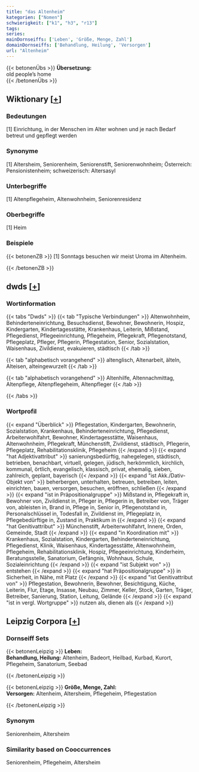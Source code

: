 ```yaml
---
title: "das Altenheim"
kategorien: ["Nomen"]
schwierigkeit: ["k1", "h3", "r13"]
tags:
series:
mainDornseiffs: ['Leben', 'Größe, Menge, Zahl']
domainDornseiffs: ['Behandlung, Heilung', 'Versorgen']
url: "Altenheim"
---
```


{{< betonenÜbs >}}
**Übersetzung:**  
old people’s home  
{{< /betonenÜbs >}}

## Wiktionary [[+](https://de.wiktionary.org/wiki/Altenheim)]

### Bedeutungen
[1] Einrichtung, in der Menschen im Alter wohnen und je nach Bedarf betreut und gepflegt werden  

### Synonyme
[1] Altersheim, Seniorenheim, Seniorenstift, Seniorenwohnheim; Österreich: Pensionistenheim; schweizerisch: Altersasyl  

### Unterbegriffe
[1] Altenpflegeheim, Altenwohnheim, Seniorenresidenz  

### Oberbegriffe
[1] Heim  

### Beispiele
{{< betonenZB >}}
[1] Sonntags besuchen wir meist Uroma im Altenheim.  

{{< /betonenZB >}}


## dwds [[+](https://www.dwds.de/wb/Altenheim)]

### Wortinformation
{{< tabs "Dwds" >}}
{{< tab "Typische Verbindungen" >}}
Altenwohnheim, Behinderteneinrichtung, Besuchsdienst, Bewohner, Bewohnerin, Hospiz, Kindergarten, Kindertagesstätte, Krankenhaus, Leiterin, Mißstand, Pflegedienst, Pflegeeinrichtung, Pflegeheim, Pflegekraft, Pflegenotstand, Pflegeplatz, Pfleger, Pflegerin, Pflegestation, Senior, Sozialstation, Waisenhaus, Zivildienst, evakuieren, städtisch
{{< /tab >}}

{{< tab "alphabetisch vorangehend" >}}
altenglisch, Altenarbeit, älteln, Alteisen, alteingewurzelt
{{< /tab >}}

{{< tab "alphabetisch vorangehend" >}}
Altenhilfe, Altennachmittag, Altenpflege, Altenpflegeheim, Altenpfleger
{{< /tab >}}

{{< /tabs >}}

### Wortprofil
{{< expand "Überblick" >}} Pflegestation, Kindergarten, Bewohnerin, Sozialstation, Krankenhaus, Behinderteneinrichtung, Pflegedienst, Arbeiterwohlfahrt, Bewohner, Kindertagesstätte, Waisenhaus, Altenwohnheim, Pflegekraft, Münchenstift, Zivildienst, städtisch, Pflegerin, Pflegeplatz, Rehabilitationsklinik, Pflegeheim {{< /expand >}}
{{< expand "hat Adjektivattribut" >}} sanierungsbedürftig, nahegelegen, städtisch, betrieben, benachbart, virtuell, gelegen, jüdisch, herkömmlich, kirchlich, kommunal, örtlich, evangelisch, klassisch, privat, ehemalig, sieben, zahlreich, geplant, bayerisch {{< /expand >}}
{{< expand "ist Akk./Dativ-Objekt von" >}} beherbergen, unterhalten, betreuen, betreiben, leiten, einrichten, bauen, versorgen, besuchen, eröffnen, schließen {{< /expand >}}
{{< expand "ist in Präpositionalgruppe" >}} Mißstand in, Pflegekraft in, Bewohner von, Zivildienst in, Pfleger in, Pflegerin in, Betreiber von, Träger von, ableisten in, Brand in, Pflege in, Senior in, Pflegenotstand in, Personalschlüssel in, Todesfall in, Zivildienst im, Pflegeplatz in, Pflegebedürftige in, Zustand in, Praktikum in {{< /expand >}}
{{< expand "hat Genitivattribut" >}} Münchenstift, Arbeiterwohlfahrt, Innere, Orden, Gemeinde, Stadt {{< /expand >}}
{{< expand "in Koordination mit" >}} Krankenhaus, Sozialstation, Kindergarten, Behinderteneinrichtung, Pflegedienst, Klinik, Waisenhaus, Kindertagesstätte, Altenwohnheim, Pflegeheim, Rehabilitationsklinik, Hospiz, Pflegeeinrichtung, Kinderheim, Beratungsstelle, Sanatorium, Gefängnis, Wohnhaus, Schule, Sozialeinrichtung {{< /expand >}}
{{< expand "ist Subjekt von" >}} entstehen {{< /expand >}}
{{< expand "hat Präpositionalgruppe" >}} in Sicherheit, in Nähe, mit Platz {{< /expand >}}
{{< expand "ist Genitivattribut von" >}} Pflegestation, Bewohnerin, Bewohner, Besichtigung, Küche, Leiterin, Flur, Etage, Insasse, Neubau, Zimmer, Keller, Stock, Garten, Träger, Betreiber, Sanierung, Station, Leitung, Gelände {{< /expand >}}
{{< expand "ist in vergl. Wortgruppe" >}} nutzen als, dienen als {{< /expand >}}

## Leipzig Corpora [[+](https://corpora.uni-leipzig.de/en/res?word=Altenheim&corpusId=deu_newscrawl-public_2018)]

### Dornseiff Sets
{{< betonenLeipzig >}}
**Leben:**  
**Behandlung, Heilung:** Altenheim, Badeort, Heilbad, Kurbad, Kurort, Pflegeheim, Sanatorium, Seebad  

{{< /betonenLeipzig >}}


{{< betonenLeipzig >}}
**Größe, Menge, Zahl:**  
**Versorgen:** Altenheim, Altersheim, Pflegeheim, Pflegestation  

{{< /betonenLeipzig >}}

### Synonym
Seniorenheim, Altersheim


### Similarity based on Cooccurrences
Seniorenheim, Pflegeheim, Altersheim

